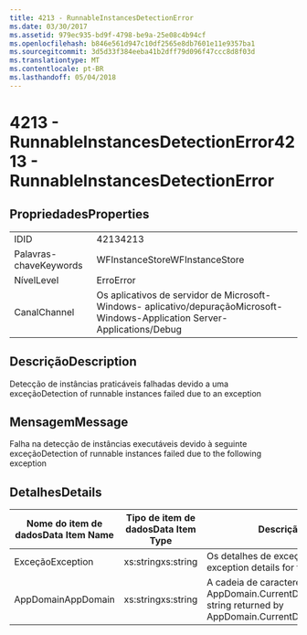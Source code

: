 ```yaml
---
title: 4213 - RunnableInstancesDetectionError
ms.date: 03/30/2017
ms.assetid: 979ec935-bd9f-4798-be9a-25e08c4b94cf
ms.openlocfilehash: b846e561d947c10df2565e8db7601e11e9357ba1
ms.sourcegitcommit: 3d5d33f384eeba41b2dff79d096f47ccc8d8f03d
ms.translationtype: MT
ms.contentlocale: pt-BR
ms.lasthandoff: 05/04/2018
---
```

# <a name="4213---runnableinstancesdetectionerror"></a><span data-ttu-id="ee5b9-102">4213 - RunnableInstancesDetectionError</span><span class="sxs-lookup"><span data-stu-id="ee5b9-102">4213 - RunnableInstancesDetectionError</span></span>
## <a name="properties"></a><span data-ttu-id="ee5b9-103">Propriedades</span><span class="sxs-lookup"><span data-stu-id="ee5b9-103">Properties</span></span>  
  
|||  
|-|-|  
|<span data-ttu-id="ee5b9-104">ID</span><span class="sxs-lookup"><span data-stu-id="ee5b9-104">ID</span></span>|<span data-ttu-id="ee5b9-105">4213</span><span class="sxs-lookup"><span data-stu-id="ee5b9-105">4213</span></span>|  
|<span data-ttu-id="ee5b9-106">Palavras-chave</span><span class="sxs-lookup"><span data-stu-id="ee5b9-106">Keywords</span></span>|<span data-ttu-id="ee5b9-107">WFInstanceStore</span><span class="sxs-lookup"><span data-stu-id="ee5b9-107">WFInstanceStore</span></span>|  
|<span data-ttu-id="ee5b9-108">Nível</span><span class="sxs-lookup"><span data-stu-id="ee5b9-108">Level</span></span>|<span data-ttu-id="ee5b9-109">Erro</span><span class="sxs-lookup"><span data-stu-id="ee5b9-109">Error</span></span>|  
|<span data-ttu-id="ee5b9-110">Canal</span><span class="sxs-lookup"><span data-stu-id="ee5b9-110">Channel</span></span>|<span data-ttu-id="ee5b9-111">Os aplicativos de servidor de Microsoft-Windows- aplicativo/depuração</span><span class="sxs-lookup"><span data-stu-id="ee5b9-111">Microsoft-Windows-Application Server-Applications/Debug</span></span>|  
  
## <a name="description"></a><span data-ttu-id="ee5b9-112">Descrição</span><span class="sxs-lookup"><span data-stu-id="ee5b9-112">Description</span></span>  
 <span data-ttu-id="ee5b9-113">Detecção de instâncias praticáveis falhadas devido a uma exceção</span><span class="sxs-lookup"><span data-stu-id="ee5b9-113">Detection of runnable instances failed due to an exception</span></span>  
  
## <a name="message"></a><span data-ttu-id="ee5b9-114">Mensagem</span><span class="sxs-lookup"><span data-stu-id="ee5b9-114">Message</span></span>  
 <span data-ttu-id="ee5b9-115">Falha na detecção de instâncias executáveis devido à seguinte exceção</span><span class="sxs-lookup"><span data-stu-id="ee5b9-115">Detection of runnable instances failed due to the following exception</span></span>  
  
## <a name="details"></a><span data-ttu-id="ee5b9-116">Detalhes</span><span class="sxs-lookup"><span data-stu-id="ee5b9-116">Details</span></span>  
  
|<span data-ttu-id="ee5b9-117">Nome do item de dados</span><span class="sxs-lookup"><span data-stu-id="ee5b9-117">Data Item Name</span></span>|<span data-ttu-id="ee5b9-118">Tipo de item de dados</span><span class="sxs-lookup"><span data-stu-id="ee5b9-118">Data Item Type</span></span>|<span data-ttu-id="ee5b9-119">Descrição</span><span class="sxs-lookup"><span data-stu-id="ee5b9-119">Description</span></span>|  
|--------------------|--------------------|-----------------|  
|<span data-ttu-id="ee5b9-120">Exceção</span><span class="sxs-lookup"><span data-stu-id="ee5b9-120">Exception</span></span>|<span data-ttu-id="ee5b9-121">xs:string</span><span class="sxs-lookup"><span data-stu-id="ee5b9-121">xs:string</span></span>|<span data-ttu-id="ee5b9-122">Os detalhes de exceção para a exceção</span><span class="sxs-lookup"><span data-stu-id="ee5b9-122">The exception details for the exception</span></span>|  
|<span data-ttu-id="ee5b9-123">AppDomain</span><span class="sxs-lookup"><span data-stu-id="ee5b9-123">AppDomain</span></span>|<span data-ttu-id="ee5b9-124">xs:string</span><span class="sxs-lookup"><span data-stu-id="ee5b9-124">xs:string</span></span>|<span data-ttu-id="ee5b9-125">A cadeia de caracteres retornada por AppDomain.CurrentDomain.FriendlyName.</span><span class="sxs-lookup"><span data-stu-id="ee5b9-125">The string returned by AppDomain.CurrentDomain.FriendlyName.</span></span>|
